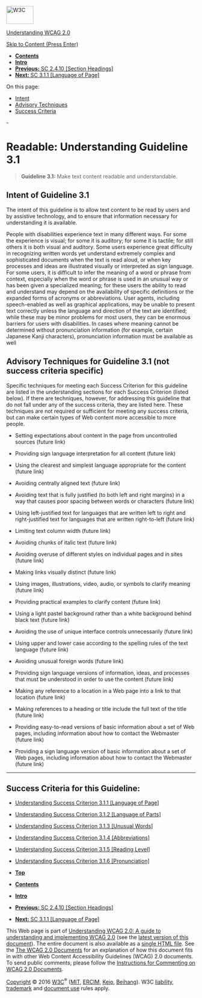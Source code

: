 [<img src="https://www.w3.org/StyleSheets/TR/2016/logos/W3C" alt="W3C" width="72" height="48" />](http://www.w3.org/)

[Understanding WCAG 2.0](Overview.html)

[Skip to Content (Press Enter)](#maincontent)

<span id="top"></span>

-   **[Contents](Overview.html#contents "Table of Contents")**
-   **[Intro](intro.html "Introduction to Understanding WCAG 2.0")**
-   [**Previous:** SC 2.4.10 \[Section Headings\]](navigation-mechanisms-headings.html "Understanding SC  2.4.10 [Section Headings]")
-   [**Next:** SC 3.1.1 \[Language of Page\]](meaning-doc-lang-id.html "Understanding SC  3.1.1 [Language of Page]")

On this page:

-   [Intent](#meaning)
-   [Advisory Techniques](#meaning)
-   [Success Criteria](#meaning-sc)

<span id="maincontent">-</span>

<span id="meaning"></span> **Readable**<span class="screenreader">:</span> Understanding Guideline 3.1
======================================================================================================

> **Guideline 3.1:** Make text content readable and understandable.

<span id="meaning-intent"></span> Intent of Guideline 3.1
---------------------------------------------------------

The intent of this guideline is to allow text content to be read by users and by assistive technology, and to ensure that information necessary for understanding it is available.

People with disabilities experience text in many different ways. For some the experience is visual; for some it is auditory; for some it is tactile; for still others it is both visual and auditory. Some users experience great difficulty in recognizing written words yet understand extremely complex and sophisticated documents when the text is read aloud, or when key processes and ideas are illustrated visually or interpreted as sign language. For some users, it is difficult to infer the meaning of a word or phrase from context, especially when the word or phrase is used in an unusual way or has been given a specialized meaning; for these users the ability to read and understand may depend on the availability of specific definitions or the expanded forms of acronyms or abbreviations. User agents, including speech-enabled as well as graphical applications, may be unable to present text correctly unless the language and direction of the text are identified; while these may be minor problems for most users, they can be enormous barriers for users with disabilities. In cases where meaning cannot be determined without pronunciation information (for example, certain Japanese Kanji characters), pronunciation information must be available as well

<span id="meaning-advisory"></span> Advisory Techniques for Guideline 3.1 (not success criteria specific)
---------------------------------------------------------------------------------------------------------

Specific techniques for meeting each Success Criterion for this guideline are listed in the understanding sections for each Success Criterion (listed below). If there are techniques, however, for addressing this guideline that do not fall under any of the success criteria, they are listed here. These techniques are not required or sufficient for meeting any success criteria, but can make certain types of Web content more accessible to more people.

-   Setting expectations about content in the page from uncontrolled sources (future link)

-   Providing sign language interpretation for all content (future link)

-   Using the clearest and simplest language appropriate for the content (future link)

-   Avoiding centrally aligned text (future link)

-   Avoiding text that is fully justified (to both left and right margins) in a way that causes poor spacing between words or characters (future link)

-   Using left-justified text for languages that are written left to right and right-justified text for languages that are written right-to-left (future link)

-   Limiting text column width (future link)

-   Avoiding chunks of italic text (future link)

-   Avoiding overuse of different styles on individual pages and in sites (future link)

-   Making links visually distinct (future link)

-   Using images, illustrations, video, audio, or symbols to clarify meaning (future link)

-   Providing practical examples to clarify content (future link)

-   Using a light pastel background rather than a white background behind black text (future link)

-   Avoiding the use of unique interface controls unnecessarily (future link)

-   Using upper and lower case according to the spelling rules of the text language (future link)

-   Avoiding unusual foreign words (future link)

-   Providing sign language versions of information, ideas, and processes that must be understood in order to use the content (future link)

-   Making any reference to a location in a Web page into a link to that location (future link)

-   Making references to a heading or title include the full text of the title (future link)

-   Providing easy-to-read versions of basic information about a set of Web pages, including information about how to contact the Webmaster (future link)

-   Providing a sign language version of basic information about a set of Web pages, including information about how to contact the Webmaster (future link)

------------------------------------------------------------------------

Success Criteria for this Guideline:
------------------------------------

-   [Understanding Success Criterion 3.1.1 \[Language of Page\]](meaning-doc-lang-id.html)
-   [Understanding Success Criterion 3.1.2 \[Language of Parts\]](meaning-other-lang-id.html)
-   [Understanding Success Criterion 3.1.3 \[Unusual Words\]](meaning-idioms.html)
-   [Understanding Success Criterion 3.1.4 \[Abbreviations\]](meaning-located.html)
-   [Understanding Success Criterion 3.1.5 \[Reading Level\]](meaning-supplements.html)
-   [Understanding Success Criterion 3.1.6 \[Pronunciation\]](meaning-pronunciation.html)

-   **[Top](#top)**
-   **[Contents](Overview.html#contents "Table of Contents")**
-   **[Intro](intro.html "Introduction to Understanding WCAG 2.0")**
-   [**Previous:** SC 2.4.10 \[Section Headings\]](navigation-mechanisms-headings.html "Understanding SC  2.4.10 [Section Headings]")
-   [**Next:** SC 3.1.1 \[Language of Page\]](meaning-doc-lang-id.html "Understanding SC  3.1.1 [Language of Page]")

This Web page is part of [Understanding WCAG 2.0: A guide to understanding and implementing WCAG 2.0](Overview.html) (see the [latest version of this document](http://www.w3.org/TR/UNDERSTANDING-WCAG20/meaning.html)). The entire document is also available as a [single HTML file](complete.html). See the [The WCAG 2.0 Documents](http://www.w3.org/WAI/intro/wcag20) for an explanation of how this document fits in with other Web Content Accessibility Guidelines (WCAG) 2.0 documents. To send public comments, please follow the [Instructions for Commenting on WCAG 2.0 Documents](http://www.w3.org/WAI/WCAG20/comments/).

[Copyright](http://www.w3.org/Consortium/Legal/ipr-notice#Copyright) © 2016 [W3C](http://www.w3.org/)<sup>®</sup> ([MIT](http://www.csail.mit.edu/), [ERCIM](http://www.ercim.eu/), [Keio](http://www.keio.ac.jp/), [Beihang](http://ev.buaa.edu.cn/)). W3C [liability](http://www.w3.org/Consortium/Legal/ipr-notice#Legal_Disclaimer), [trademark](http://www.w3.org/Consortium/Legal/ipr-notice#W3C_Trademarks) and [document use](http://www.w3.org/Consortium/Legal/copyright-documents) rules apply.
